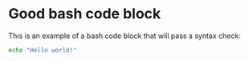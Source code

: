 # Good bash code block

This is an example of a bash code block that will pass a syntax check:

```bash
echo "Hello world!"
```

